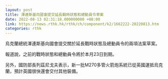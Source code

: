 ```yaml
---
layout: post
title: 澤連斯基向國會提交延長戰時狀態和總動員令草案
date: 2022-08-13 02:31:18.000000000 +08:00
link: https://news.rthk.hk/rthk/ch/component/k2/1662222-20220813.htm
categories: rthk
---
```


烏克蘭總統澤連斯基向國會提交關於延長戰時狀態及總動員令的兩項法案草案。

報道說，之前的戰時狀態和總動員令將於本月23日到期。

另外，國防部長列茲尼戈夫表示，新一批M270多管火箭炮系統已從英國運抵烏克蘭，預計英國很快還會交付其他裝備。
